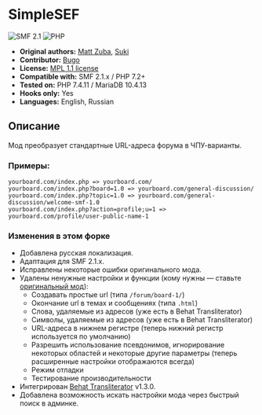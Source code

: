 # SimpleSEF
![SMF 2.1](https://img.shields.io/badge/SMF-2.1-ed6033.svg?style=flat)
![PHP](https://img.shields.io/badge/PHP-^7.2-blue.svg?style=flat)

* **Original authors:** [Matt Zuba](https://bitbucket.org/mattzuba/), [Suki](https://github.com/MissAllSunday)
* **Contributor:** [Bugo](https://dragomano.ru/reviews/simplesef)
* **License:** [MPL 1.1 license](https://www.mozilla.org/en-US/MPL/1.1/)
* **Compatible with:** SMF 2.1.x / PHP 7.2+
* **Tested on:** PHP 7.4.11 / MariaDB 10.4.13
* **Hooks only:** Yes
* **Languages:** English, Russian

## Описание
Мод преобразует стандартные URL-адреса форума в ЧПУ-варианты.

### Примеры:

```
yourboard.com/index.php => yourboard.com/
yourboard.com/index.php?board=1.0 => yourboard.com/general-discussion/
yourboard.com/index.php?topic=1.0 => yourboard.com/general-discussion/welcome-smf-1.0
yourboard.com/index.php?action=profile;u=1 => yourboard.com/profile/user-public-name-1
```

### Изменения в этом форке
* Добавлена русская локализация.
* Адаптация для SMF 2.1.x.
* Исправлены некоторые ошибки оригинального мода.
* Удалены ненужные настройки и функции (кому нужны — ставьте [оригинальный мод](https://github.com/MissAllSunday/SimpleSEF)):
    * Создавать простые url (типа `/forum/board-1/`)
    * Окончание url в темах и сообщениях (типа `.html`)
    * Слова, удаляемые из адресов (уже есть в Behat Transliterator)
    * Символы, удаляемые из адресов (уже есть в Behat Transliterator)
    * URL-адреса в нижнем регистре (теперь нижний регистр используется по умолчанию)
    * Разрешить использование псевдонимов, игнорирование некоторых областей и некоторые другие параметры (теперь расширенные настройки отображаются всегда)
    * Режим отладки
    * Тестирование производительности
* Интегрирован [Behat Transliterator](https://github.com/Behat/Transliterator) v1.3.0.
* Добавлена возможность искать настройки мода через быстрый поиск в админке.